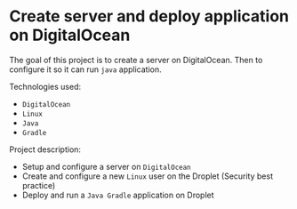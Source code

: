 # Create server and deploy application on DigitalOcean

The goal of this project is to create a server on DigitalOcean. Then to configure it so it can run `java` application.

Technologies used: 
- `DigitalOcean`
- `Linux`
- `Java`
- `Gradle`
 
Project description:
- Setup and configure a server on `DigitalOcean`
- Create and configure a new `Linux` user on the Droplet (Security best practice)
- Deploy and run a `Java Gradle` application on Droplet
